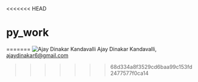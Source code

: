 <<<<<<< HEAD
# py_work
=======
![Ajay Dinakar Kandavalli](http://i66.tinypic.com/211o560.jpg)
 Ajay Dinakar Kandavalli,
 ajaydinakar6@gmail.com
>>>>>>> 68d334a8f3529cd6baa99c153fd2477577f0ca14
